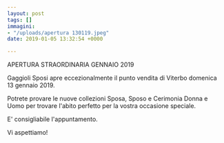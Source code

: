 ```yaml
---
layout: post
tags: []
immagini:
- "/uploads/apertura 130119.jpeg"
date: 2019-01-05 13:32:54 +0000

---
```

APERTURA STRAORDINARIA GENNAIO 2019

Gaggioli Sposi apre eccezionalmente il punto vendita di Viterbo domenica 13 gennaio 2019.

Potrete provare le nuove collezioni Sposa, Sposo e Cerimonia Donna e Uomo per trovare l'abito perfetto per la vostra occasione speciale.

E' consigliabile l'appuntamento.

Vi aspettiamo!